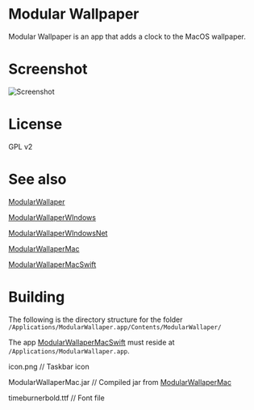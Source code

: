 # Modular Wallpaper

Modular Wallpaper is an app that adds a clock to the MacOS wallpaper.

# Screenshot

![Screenshot](https://i.imgur.com/C5FfXMA.png)

# License

GPL v2

# See also

[ModularWallaper](https://github.com/elegantbanshee/ModularWallpaper)


[ModularWallaperWIndows](https://github.com/elegantbanshee/ModularWallpaperWindows)


[ModularWallaperWIndowsNet](https://github.com/elegantbanshee/ModularWallpaperWindowsNet)


[ModularWallaperMac](https://github.com/elegantbanshee/ModularWallpaperMac)


[ModularWallaperMacSwift](https://github.com/elegantbanshee/ModularWallpaperMacSwift)

# Building

The following is the directory structure for the folder `/Applications/ModularWallaper.app/Contents/ModularWallaper/`

The app [ModularWallaperMacSwift](https://github.com/elegantbanshee/ModularWallpaperMacSwift) must reside at `/Applications/ModularWallaper.app`.


icon.png // Taskbar icon


ModularWallaperMac.jar // Compiled jar from [ModularWallaperMac](https://github.com/elegantbanshee/ModularWallpaperMac)


timeburnerbold.ttf // Font file